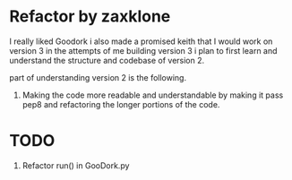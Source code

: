 # Refactor by zaxklone

I really liked Goodork i also made a promised keith that I would work on version 3 
in the attempts of me building version 3 i plan to first learn and understand the 
structure and codebase of version 2. 

part of understanding version 2 is the following.

1. Making the code more readable and understandable by making it pass pep8 and refactoring the longer portions of the code.


# TODO

1. Refactor run() in GooDork.py
